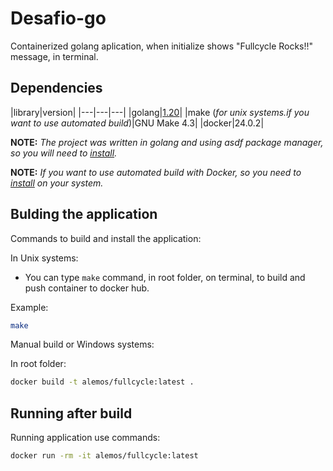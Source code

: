 # Desafio-go

Containerized golang aplication, when initialize shows "Fullcycle Rocks!!" message, in terminal.

## Dependencies

|library|version|
|---|---|---|
|golang|[1.20](https://go.dev/dl/)|
|make (*for unix systems.if you want to use automated build*)|GNU Make 4.3|
|docker|24.0.2|

**NOTE:** *The project was written in golang and using asdf package manager, so you will need to [install](https://github.com/asdf-vm/asdf).*

**NOTE:** *If you want to use automated build with Docker, so you need to [install](https://docs.docker.com/get-docker/) on your system.*

## Bulding the application

Commands to build and install the application:

In Unix systems:

- You can type `make` command, in root folder, on terminal, to build and push container to docker hub.

Example:

```bash
make
```

Manual build or Windows systems:

In root folder:

```bash
docker build -t alemos/fullcycle:latest .
```

## Running after build

Running application use commands:

```bash
docker run -rm -it alemos/fullcycle:latest
```
